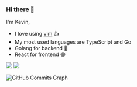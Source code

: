 ### Hi there 👋

I'm Kevin, 
- I love using [vim](https://www.vim.org/) 👍
- My most used languages are TypeScript and Go
- Golang for backend 💪
- React for frontend 😁

<div>
  <img src="https://github-readme-stats.vercel.app/api/top-langs/?username=kevinliao852&hide=html,css&&langs_count=6"/>
  <a href="https://skillicons.dev">
    <img src="https://skillicons.dev/icons?i=go,python,ts,react,redux,git,kubernetes,docker,redis,postgres,fastapi,vim,aws,firebase,graphql,neovim,nodejs,bash&perline=20" />
  </a>
</div>

<!--
![GitHub Commits Graph](https://activity-graph.herokuapp.com/graph?username=kevinliao852&bg_color=3f3f46&color=e4e4e7&line=0891b2&point=ffffff&area_color=1c1917&area=true&hide_border=true&custom_title=GitHub%20Commits%20Graph)
-->
![GitHub Commits Graph](https://github-readme-activity-graph.cyclic.app/graph?username=kevinliao852&theme=tokyo-night)
<!--
**kevinliao852/kevinliao852** is a ✨ _special_ ✨ repository because its `README.md` (this file) appears on your GitHub profile.

Here are some ideas to get you started:

- 🔭 I’m currently working on ...
- 🌱 I’m currently learning ...
- 👯 I’m looking to collaborate on ...
- 🤔 I’m looking for help with ...
- 💬 Ask me about ...
- 📫 How to reach me: ...
- 😄 Pronouns: ...
- ⚡ Fun fact: ...
-->
